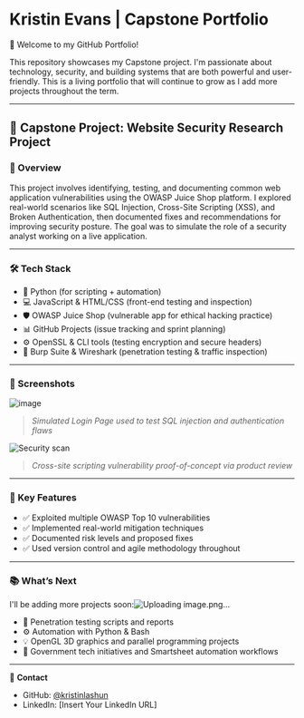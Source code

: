 # Kristin Evans | Capstone Portfolio

👋 Welcome to my GitHub Portfolio!

This repository showcases my Capstone project. I'm passionate about technology, security, and building systems that are both powerful and user-friendly. This is a living portfolio that will continue to grow as I add more projects throughout the term.

---

## 📌 Capstone Project: Website Security Research Project 

### 🚀 Overview
This project involves identifying, testing, and documenting common web application vulnerabilities using the OWASP Juice Shop platform. I explored real-world scenarios like SQL Injection, Cross-Site Scripting (XSS), and Broken Authentication, then documented fixes and recommendations for improving security posture. The goal was to simulate the role of a security analyst working on a live application.

---

### 🛠️ Tech Stack

- 🐍 Python (for scripting + automation)
- 💻 JavaScript & HTML/CSS (front-end testing and inspection)
- 🛡️ OWASP Juice Shop (vulnerable app for ethical hacking practice)
- 📊 GitHub Projects (issue tracking and sprint planning)
- ⚙️ OpenSSL & CLI tools (testing encryption and secure headers)
- 🧰 Burp Suite & Wireshark (penetration testing & traffic inspection)

---

### 📸 Screenshots

![image](https://github.com/user-attachments/assets/d985a71d-adee-4030-976f-8afec278b30e)

> *Simulated Login Page used to test SQL injection and authentication flaws*

![Security scan](images/xss-scan.png)
> *Cross-site scripting vulnerability proof-of-concept via product review*

---

### 📄 Key Features

- ✅ Exploited multiple OWASP Top 10 vulnerabilities
- ✅ Implemented real-world mitigation techniques
- ✅ Documented risk levels and proposed fixes
- ✅ Used version control and agile methodology throughout

---

### 📚 What’s Next

I'll be adding more projects soon:![Uploading image.png…]()

- 🔐 Penetration testing scripts and reports
- ⚙️ Automation with Python & Bash
- 💡 OpenGL 3D graphics and parallel programming projects
- 🎯 Government tech initiatives and Smartsheet automation workflows

---

🔗 **Contact**
- GitHub: [@kristinlashun](https://github.com/kristinlashun)
- LinkedIn: [Insert Your LinkedIn URL]

